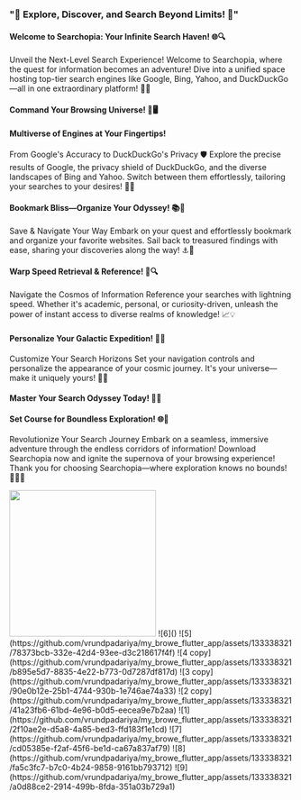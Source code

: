 ### "🌟 Explore, Discover, and Search Beyond Limits! 🚀"

#### Welcome to Searchopia: Your Infinite Search Haven! 🌐🔍

Unveil the Next-Level Search Experience!
Welcome to Searchopia, where the quest for information becomes an adventure! Dive into a unified space hosting top-tier search engines like Google, Bing, Yahoo, and DuckDuckGo—all in one extraordinary platform! 🌟🔮

#### Command Your Browsing Universe! 🌌🖥️

#### Multiverse of Engines at Your Fingertips!
From Google's Accuracy to DuckDuckGo's Privacy 🛡️
Explore the precise results of Google, the privacy shield of DuckDuckGo, and the diverse landscapes of Bing and Yahoo. Switch between them effortlessly, tailoring your searches to your desires! 🎩✨

#### Bookmark Bliss—Organize Your Odyssey! 📚💫
Save & Navigate Your Way
Embark on your quest and effortlessly bookmark and organize your favorite websites. Sail back to treasured findings with ease, sharing your discoveries along the way! ⚓📖

#### Warp Speed Retrieval & Reference! 🚀🔍
Navigate the Cosmos of Information
Reference your searches with lightning speed. Whether it's academic, personal, or curiosity-driven, unleash the power of instant access to diverse realms of knowledge! 📈💡

#### Personalize Your Galactic Expedition! 🌌🎨
Customize Your Search Horizons
Set your navigation controls and personalize the appearance of your cosmic journey. It's your universe—make it uniquely yours! 🌈🚀

#### Master Your Search Odyssey Today! 🌟🚀

#### Set Course for Boundless Exploration! 🌐🌟
Revolutionize Your Search Journey
Embark on a seamless, immersive adventure through the endless corridors of information! Download Searchopia now and ignite the supernova of your browsing experience! Thank you for choosing Searchopia—where exploration knows no bounds! 🚀🔭✨


<img src="https://github.com/vrundpadariya/my_browe_flutter_app/assets/133338321/94997d13-46e2-490e-868b-23ec1bfc3fb9" height="260">
![6]()
![5](https://github.com/vrundpadariya/my_browe_flutter_app/assets/133338321/78373bcb-332e-42d4-93ee-d3c218617f4f)
![4 copy](https://github.com/vrundpadariya/my_browe_flutter_app/assets/133338321/b895e5d7-8835-4e22-b773-0d7287df817d)
![3 copy](https://github.com/vrundpadariya/my_browe_flutter_app/assets/133338321/90e0b12e-25b1-4744-930b-1e746ae74a33)
![2 copy](https://github.com/vrundpadariya/my_browe_flutter_app/assets/133338321/41a23fb6-61bd-4e96-b0d5-eecea9e7b2aa)
![1](https://github.com/vrundpadariya/my_browe_flutter_app/assets/133338321/2f10ae2e-d5a8-4a85-bed3-ffd183f1e1cd)
![7](https://github.com/vrundpadariya/my_browe_flutter_app/assets/133338321/cd05385e-f2af-45f6-be1d-ca67a837af79)
![8](https://github.com/vrundpadariya/my_browe_flutter_app/assets/133338321/fa5c3fc7-b7c0-4b24-9858-9161bb793712)
![9](https://github.com/vrundpadariya/my_browe_flutter_app/assets/133338321/a0d88ce2-2914-499b-8fda-351a03b729a1)

